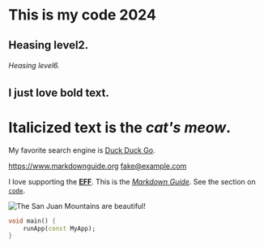 # This is my code 2024
## Heasing level2.
###### Heasing level6.
## I just love **bold text**.

# Italicized text is the *cat's meow*.
My favorite search engine is [Duck Duck Go](https://duckduckgo.com "The best search engine for privacy").

<https://www.markdownguide.org>
<fake@example.com>

I love supporting the **[EFF](https://eff.org)**.
This is the *[Markdown Guide](https://www.markdownguide.org)*.
See the section on [`code`](#code).

![The San Juan Mountains are beautiful!](/assets/images/san-juan-mountains.jpg "San Juan Mountains")

```dart
void main() {
    runApp(const MyApp);
}